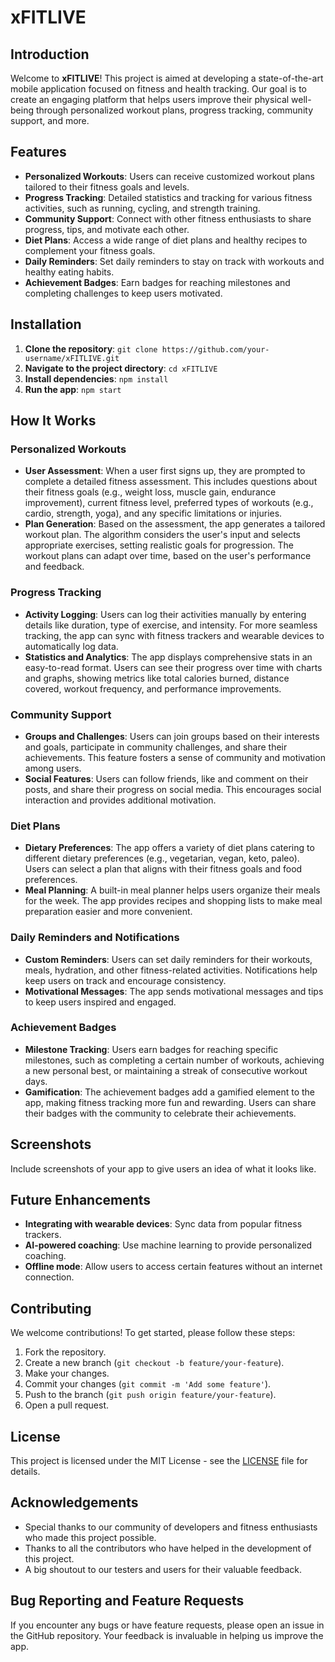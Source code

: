 # xFITLIVE


## Introduction
Welcome to **xFITLIVE**! This project is aimed at developing a state-of-the-art mobile application focused on fitness and health tracking. Our goal is to create an engaging platform that helps users improve their physical well-being through personalized workout plans, progress tracking, community support, and more.

## Features
- **Personalized Workouts**: Users can receive customized workout plans tailored to their fitness goals and levels.
- **Progress Tracking**: Detailed statistics and tracking for various fitness activities, such as running, cycling, and strength training.
- **Community Support**: Connect with other fitness enthusiasts to share progress, tips, and motivate each other.
- **Diet Plans**: Access a wide range of diet plans and healthy recipes to complement your fitness goals.
- **Daily Reminders**: Set daily reminders to stay on track with workouts and healthy eating habits.
- **Achievement Badges**: Earn badges for reaching milestones and completing challenges to keep users motivated.

## Installation
1. **Clone the repository**: `git clone https://github.com/your-username/xFITLIVE.git`
2. **Navigate to the project directory**: `cd xFITLIVE`
3. **Install dependencies**: `npm install`
4. **Run the app**: `npm start`

## How It Works
### Personalized Workouts
- **User Assessment**: When a user first signs up, they are prompted to complete a detailed fitness assessment. This includes questions about their fitness goals (e.g., weight loss, muscle gain, endurance improvement), current fitness level, preferred types of workouts (e.g., cardio, strength, yoga), and any specific limitations or injuries.
- **Plan Generation**: Based on the assessment, the app generates a tailored workout plan. The algorithm considers the user's input and selects appropriate exercises, setting realistic goals for progression. The workout plans can adapt over time, based on the user's performance and feedback.

### Progress Tracking
- **Activity Logging**: Users can log their activities manually by entering details like duration, type of exercise, and intensity. For more seamless tracking, the app can sync with fitness trackers and wearable devices to automatically log data.
- **Statistics and Analytics**: The app displays comprehensive stats in an easy-to-read format. Users can see their progress over time with charts and graphs, showing metrics like total calories burned, distance covered, workout frequency, and performance improvements.

### Community Support
- **Groups and Challenges**: Users can join groups based on their interests and goals, participate in community challenges, and share their achievements. This feature fosters a sense of community and motivation among users.
- **Social Features**: Users can follow friends, like and comment on their posts, and share their progress on social media. This encourages social interaction and provides additional motivation.

### Diet Plans
- **Dietary Preferences**: The app offers a variety of diet plans catering to different dietary preferences (e.g., vegetarian, vegan, keto, paleo). Users can select a plan that aligns with their fitness goals and food preferences.
- **Meal Planning**: A built-in meal planner helps users organize their meals for the week. The app provides recipes and shopping lists to make meal preparation easier and more convenient.

### Daily Reminders and Notifications
- **Custom Reminders**: Users can set daily reminders for their workouts, meals, hydration, and other fitness-related activities. Notifications help keep users on track and encourage consistency.
- **Motivational Messages**: The app sends motivational messages and tips to keep users inspired and engaged.

### Achievement Badges
- **Milestone Tracking**: Users earn badges for reaching specific milestones, such as completing a certain number of workouts, achieving a new personal best, or maintaining a streak of consecutive workout days.
- **Gamification**: The achievement badges add a gamified element to the app, making fitness tracking more fun and rewarding. Users can share their badges with the community to celebrate their achievements.

## Screenshots
Include screenshots of your app to give users an idea of what it looks like.

## Future Enhancements
- **Integrating with wearable devices**: Sync data from popular fitness trackers.
- **AI-powered coaching**: Use machine learning to provide personalized coaching.
- **Offline mode**: Allow users to access certain features without an internet connection.

## Contributing
We welcome contributions! To get started, please follow these steps:
1. Fork the repository.
2. Create a new branch (`git checkout -b feature/your-feature`).
3. Make your changes.
4. Commit your changes (`git commit -m 'Add some feature'`).
5. Push to the branch (`git push origin feature/your-feature`).
6. Open a pull request.


## License
This project is licensed under the MIT License - see the [LICENSE](LICENSE) file for details.


## Acknowledgements
- Special thanks to our community of developers and fitness enthusiasts who made this project possible.
- Thanks to all the contributors who have helped in the development of this project.
- A big shoutout to our testers and users for their valuable feedback.

## Bug Reporting and Feature Requests
If you encounter any bugs or have feature requests, please open an issue in the GitHub repository. Your feedback is invaluable in helping us improve the app.
